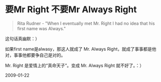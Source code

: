 # 要Mr Right 不要Mr Always Right

> Rita Rudner  - "When I eventually met Mr. Right I had no idea that his first name was Always."

这句话真幽默：）

如果first name是alwasy，那这人就成了 Mr. Always Right，就成了事事都是他对，事事他都要争自己是对的。

Mr. Right 是爱情上的“真命天子”。变成 Mr. Always Right 就不好了。：）


2009-01-22